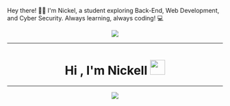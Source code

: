 Hey there! 👋🏼 I'm Nickel, a student exploring Back-End, Web Development, and Cyber Security. Always learning, always coding! 💻

<p align="center"><img src="https://64.media.tumblr.com/5ee5dc9e495cb9878ba5846e53e599a4/1b360ffac8992563-e1/s540x810/350ea86e57eca435e34baa3c2099e07cce16d9ff.gif"/></p>

---

<h1 align="center">Hi , I'm Nickell <img src="https://media.giphy.com/media/hvRJCLFzcasrR4ia7z/giphy.gif" width="35"></h1>
<p align="center">
</p>                                         

---

<p align="center"><img src="https://i.makeagif.com/media/2-03-2023/lgGB4J.gif"/></p>

